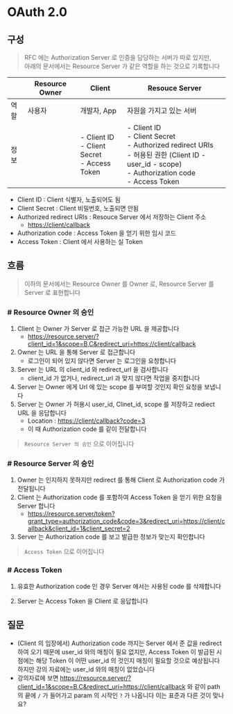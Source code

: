# OAuth 2.0

## 구성

> RFC 에는 Authorization Server 로 인증을 담당하는 서버가 따로 있지만,  
> 아래의 문서에서는 Resource Server 가 같은 역할을 하는 것으로 기록합니다

|     | Resource Owner | Client                                               | Resouce Server                                                                                                                                             |
| --- | -------------- | ---------------------------------------------------- | ---------------------------------------------------------------------------------------------------------------------------------------------------------- |
| 역할  | 사용자            | 개발자, App                                             | 자원을 가지고 있는 서버                                                                                                                                              |
| 정보  |                | - Client ID <br> - Client Secret <br> - Access Token | - Client ID <br> - Client Secret <br> - Authorized redirect URIs <br> - 허용된 권한 (Client ID - user_id - scope) <br> - Authorization code <br> - Access Token |

- Client ID : Client 식별자, 노출되어도 됨
- Client Secret : Client 비밀번호, 노출되면 안됨
- Authorized redirect URIs : Resouce Server 에서 저장하는 Client 주소
  - <https://client/callback>
- Authorization code : Access Token 을 얻기 위한 임시 코드
- Access Token : Client 에서 사용하는 실 Token

## 흐름

> 이하의 문서에서는 Resource Owner 를 Owner 로, Resource Server 를 Server 로 표현합니다

### # Resource Owner 의 승인

1. Client 는 Owner 가 Server 로 접근 가능한 URL 을 제공합니다
    - <https://resource.server/?client_id=1&scope=B,C&redirect_uri=https://client/callback>
2. Owner 는 URL 을 통해 Server 로 접근합니다
   - 로그인이 되어 있지 않다면 Server 는 로그인을 요청합니다
3. Server 는 URL 의 client_id 와 redirect_url 을 검사합니다
   - client_id 가 없거나, redirect_url 과 맞지 않다면 작업을 중지합니다
4. Server 는 Owner 에게 Url 에 있는 scope 를 부여할 것인지 확인 요청을 보냅니다
5. Server 는 Owner 가 허용시 user_id, Clinet_id, scope 를 저장하고 rediect URL 을 응답합니다
   - Location : <https://client/callback?code=3>
   - 이 때 Authorization code 를 같이 전달합니다

> `Resource Server 의 승인` 으로 이어집니다

### # Resource Server 의 승인

1. Owner 는 인지하지 못하지만 redirect 를 통해 Client 로 Authorization code 가 전달됩니다
2. Client 는 Authorization code 를 포함하여 Access Token 을 얻기 위한 요청을 Server 합니다
    - <https://resource.server/token?grant_type=authorization_code&code=3&redirect_uri=https://client/callback&client_id=1&client_secret=2>
3. Server 는 Authorization code 를 보고 발급한 정보가 맞는지 확인합니다

> `Access Token` 으로 이어집니다

### # Access Token

1. 유효한 Authorization code 인 경우 Server 에서는 사용된 code 를 삭제합니다

2. Server 는 Access Token 을 Client 로 응답합니다

## 질문

- (Client 의 입장에서) Authorization code 까지는 Server 에서 준 값을 redirect 하여 오기 때문에 user_id 와의 매칭이 필요 없지만, Access Token 이 발급된 시점에는 해당 Token 이 어떤 user_id 의 것인지 매칭이 필요할 것으로 예상됩니다  
하지만 강의 자료에는 user_id 와의 매칭이 없었습니다
- 강의자료에 보면 <https://resource.server/?client_id=1&scope=B,C&redirect_uri=https://client/callback> 와 같이 path 의 끝에 `/` 가 들어가고 param 의 시작인 `?` 가 나옵니다
이는 표준과 다른 것이 맞나요?

